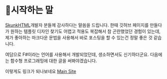 # 시작하는 말

[SkunkHTML](https://github.com/MaxGripe/skunk-html)개발자 분들께 감사하다는 말씀을 드립니다. 한때 깃허브 페이지를 만들다가 원하는 템플릿 디자인 찾기도 어렵고 적용도 복잡해서 참 곤란했었던 경험이 있는데, 제가 좋아하는 마크다운 문법을 사용해서 바로 포스팅을 할 수 있는건 정말 좋은 것 같습니다. 

여담으로 F#이라는 언어를 사용해서 개발되었던데, 생소하면서도 신기하더군요. 다음에는 함수형 프로그래밍에 대한 글을 써봐야겠습니다. 

이렇게도 링크가 되나보네요 [Main Site](index) 